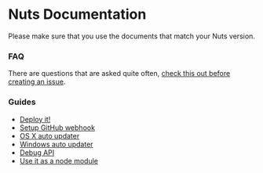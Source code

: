 # Nuts Documentation

Please make sure that you use the documents that match your Nuts version.

### FAQ

There are questions that are asked quite often, [check this out before creating an issue](faq.md).

### Guides

- [Deploy it!](deploy.md)
- [Setup GitHub webhook](github.md)
- [OS X auto updater](update-osx.md)
- [Windows auto updater](update-windows.md)
- [Debug API](api.md)
- [Use it as a node module](module.md)
